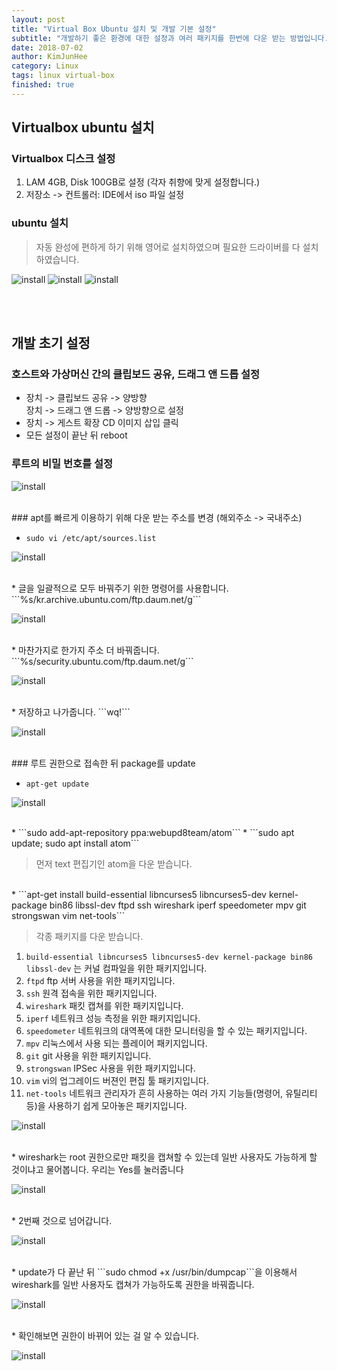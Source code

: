 ```yaml
---
layout: post
title: "Virtual Box Ubuntu 설치 및 개발 기본 설정"
subtitle: "개발하기 좋은 환경에 대한 설정과 여러 패키지를 한번에 다운 받는 방법입니다."
date: 2018-07-02
author: KimJunHee
category: Linux
tags: linux virtual-box
finished: true
---
```


## Virtualbox ubuntu 설치

### Virtualbox 디스크 설정

1. LAM 4GB, Disk 100GB로 설정 (각자 취향에 맞게 설정합니다.)
2. 저장소 -> 컨트롤러: IDE에서 iso 파일 설정

### ubuntu 설치

> 자동 완성에 편하게 하기 위해 영어로 설치하였으며 필요한 드라이버를 다 설치하였습니다.

![install](/assets/images/linux/1/install-1.png)
![install](/assets/images/linux/1/install-3.png)
![install](/assets/images/linux/1/install-2.png)


<br/><br/>
## 개발 초기 설정

### 호스트와 가상머신 간의 클립보드 공유, 드래그 앤 드롭 설정

* 장치 -> 클립보드 공유 -> 양방향<br/>장치 -> 드래그 앤 드롭 -> 양방향으로 설정
* 장치 -> 게스트 확장 CD 이미지 삽입 클릭
* 모든 설정이 끝난 뒤 reboot

### 루트의 비밀 번호를 설정

![install](/assets/images/linux/1/init-1.png)

<br/>
### apt를 빠르게 이용하기 위해 다운 받는 주소를 변경 (해외주소 -> 국내주소)

* ```sudo vi /etc/apt/sources.list```

![install](/assets/images/linux/1/init-2.png)

<br/>
* 글을 일괄적으로 모두 바꿔주기 위한 명령어를 사용합니다. ```%s/kr.archive.ubuntu.com/ftp.daum.net/g```

![install](/assets/images/linux/1/init-3.png)

<br/>
* 마찬가지로 한가지 주소 더 바꿔줍니다. ```%s/security.ubuntu.com/ftp.daum.net/g```

![install](/assets/images/linux/1/init-4.png)

<br/>
* 저장하고 나가줍니다. ```wq!```

![install](/assets/images/linux/1/init-5.png)

<br/>
### 루트 권한으로 접속한 뒤 package를 update

* ```apt-get update```

![install](/assets/images/linux/1/init-6.png)

<br/>
* ```sudo add-apt-repository ppa:webupd8team/atom```
* ```sudo apt update; sudo apt install atom```

> 먼저 text 편집기인 atom을 다운 받습니다.

<br/>
* ```apt-get install build-essential libncurses5 libncurses5-dev kernel-package bin86 libssl-dev ftpd ssh wireshark iperf speedometer mpv git strongswan vim net-tools```

> 각종 패키지를 다운 받습니다.<br/>
1. ```build-essential libncurses5 libncurses5-dev kernel-package bin86 libssl-dev``` 는 커널 컴파일을 위한 패키지입니다.
2. ```ftpd``` ftp 서버 사용을 위한 패키지입니다.
3. ```ssh``` 원격 접속을 위한 패키지입니다.
4. ```wireshark``` 패킷 캡쳐를 위한 패키지입니다.
5. ```iperf``` 네트워크 성능 측정을 위한 패키지입니다.
6. ```speedometer``` 네트워크의 대역폭에 대한 모니터링을 할 수 있는 패키지입니다.
7. ```mpv``` 리눅스에서 사용 되는 플레이어 패키지입니다.
8. ```git``` git 사용을 위한 패키지입니다.
9. ```strongswan``` IPSec 사용을 위한 패키지입니다.
10. ```vim``` vi의 업그레이드 버젼인 편집 툴 패키지입니다.
11. ```net-tools``` 네트워크 관리자가 흔히 사용하는 여러 가지 기능들(명령어, 유틸리티등)을 사용하기 쉽게 모아놓은 패키지입니다.

![install](/assets/images/linux/1/init-11.png)

<br/>
* wireshark는 root 권한으로만 패킷을 캡쳐할 수 있는데 일반 사용자도 가능하게 할 것이냐고 물어봅니다. 우리는 Yes를 눌러줍니다

![install](/assets/images/linux/1/init-7.png)

<br/>
* 2번째 것으로 넘어갑니다.

![install](/assets/images/linux/1/init-8.png)

<br/>
* update가 다 끝난 뒤 ```sudo chmod +x /usr/bin/dumpcap```을 이용해서 wireshark를 일반 사용자도 캡쳐가 가능하도록 권한을 바꿔줍니다.

![install](/assets/images/linux/1/init-9.png)

<br/>
* 확인해보면 권한이 바뀌어 있는 걸 알 수 있습니다.

![install](/assets/images/linux/1/init-10.png)
